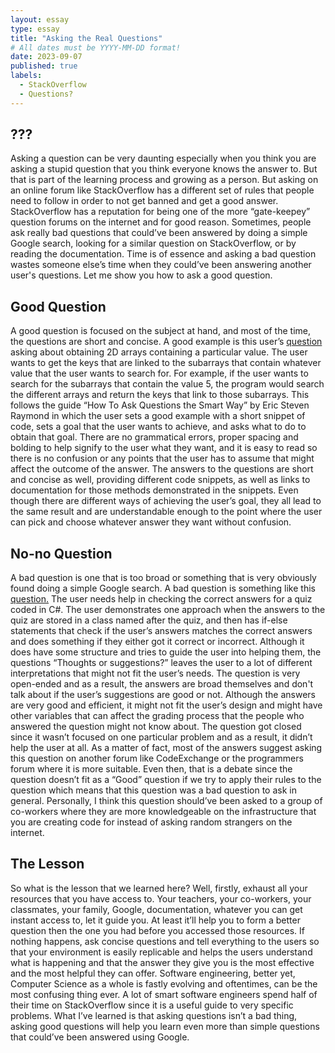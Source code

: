 ```yaml
---
layout: essay
type: essay
title: "Asking the Real Questions"
# All dates must be YYYY-MM-DD format!
date: 2023-09-07
published: true
labels:
  - StackOverflow
  - Questions?
---
```

## ???
  Asking a question can be very daunting especially when you think you are asking a stupid question that you think everyone knows the answer to. But that is part of the learning process and growing as a person. But asking on an online forum like StackOverflow has a different set of rules that people need to follow in order to not get banned and get a good answer. StackOverflow has a reputation for being one of the more “gate-keepey” question forums on the internet and for good reason. Sometimes, people ask really bad questions that could’ve been answered by doing a simple Google search, looking for a similar question on StackOverflow, or by reading the documentation. Time is of essence and asking a bad question wastes someone else’s time when they could’ve been answering another user's questions. Let me show you how to ask a good question.

## Good Question
 A good question is focused on the subject at hand, and most of the time, the questions are short and concise. A good example is this user’s [question](https://stackoverflow.com/questions/50095557/filter-2d-array-to-keep-all-rows-which-contain-a-specific-value) asking about obtaining 2D arrays containing a particular value. The user wants to get the keys that are linked to the subarrays that contain whatever value that the user wants to search for. For example, if the user wants to search for the subarrays that contain the value 5, the program would search the different arrays and return the keys that link to those subarrays. This follows the guide “How To Ask Questions the Smart Way” by Eric Steven Raymond in which the user sets a good example with a short snippet of code, sets a goal that the user wants to achieve, and asks what to do to obtain that goal. There are no grammatical errors, proper spacing and bolding to help signify to the user what they want, and it is easy to read so there is no confusion or any points that the user has to assume that might affect the outcome of the answer. The answers to the questions are short and concise as well, providing different code snippets, as well as links to documentation for those methods demonstrated in the snippets. Even though there are different ways of achieving the user’s goal, they all lead to the same result and are understandable enough to the point where the user can pick and choose whatever answer they want without confusion. 

## No-no Question
	
 A bad question is one that is too broad or something that is very obviously found doing a simple Google search. A bad question is something like this [question.](https://stackoverflow.com/questions/30674771/proper-approach-for-grading-a-quiz) The user needs help in checking the correct answers for a quiz coded in C#. The user demonstrates one approach when the answers to the quiz are stored in a class named after the quiz, and then has if-else statements that check if the user’s answers matches the correct answers and does something if they either got it correct or incorrect. Although it does have some structure and tries to guide the user into helping them, the questions “Thoughts or suggestions?” leaves the user to a lot of different interpretations that might not fit the user’s needs. The question is very open-ended and as a result, the answers are broad themselves and don't talk about if the user’s suggestions are good or not. Although the answers are very good and efficient, it might not fit the user’s design and might have other variables that can affect the grading process that the people who answered the question might not know about. The question got closed since it wasn’t focused on one particular problem and as a result, it didn’t help the user at all. As a matter of fact, most of the answers suggest asking this question on another forum like CodeExchange or the programmers forum where it is more suitable. Even then, that is a debate since the question doesn’t fit as a “Good” question if we try to apply their rules to the question which means that this question was a bad question to ask in general. Personally, I think this question should’ve been asked to a group of co-workers where they are more knowledgeable on the infrastructure that you are creating code for instead of asking random strangers on the internet.

## The Lesson
	
 So what is the lesson that we learned here? Well, firstly, exhaust all your resources that you have access to. Your teachers, your co-workers, your classmates, your family, Google, documentation, whatever you can get instant access to, let it guide you. At least it’ll help you to form a better question then the one you had before you accessed those resources. If nothing happens, ask concise questions and tell everything to the users so that your environment is easily replicable and helps the users understand what is happening and that the answer they give you is the most effective and the most helpful they can offer. Software engineering, better yet, Computer Science as a whole is fastly evolving and oftentimes, can be the most confusing thing ever. A lot of smart software engineers spend half of their time on StackOverflow since it is a useful guide to very specific problems. What I’ve learned is that asking questions isn’t a bad thing, asking good questions will help you learn even more than simple questions that could’ve been answered using Google.
